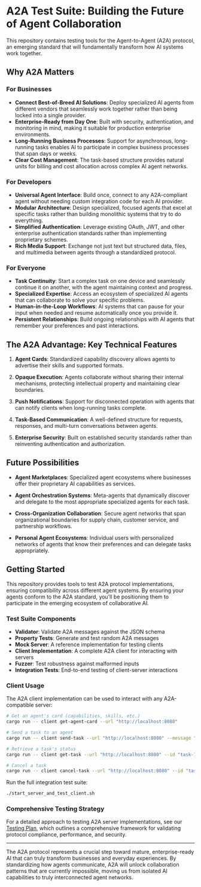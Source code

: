 # A2A Test Suite: Building the Future of Agent Collaboration

This repository contains testing tools for the Agent-to-Agent (A2A) protocol, an emerging standard that will fundamentally transform how AI systems work together.

## Why A2A Matters

### For Businesses

* **Connect Best-of-Breed AI Solutions**: Deploy specialized AI agents from different vendors that seamlessly work together rather than being locked into a single provider.
* **Enterprise-Ready from Day One**: Built with security, authentication, and monitoring in mind, making it suitable for production enterprise environments.
* **Long-Running Business Processes**: Support for asynchronous, long-running tasks enables AI to participate in complex business processes that span days or weeks.
* **Clear Cost Management**: The task-based structure provides natural units for billing and cost allocation across complex AI agent networks.

### For Developers

* **Universal Agent Interface**: Build once, connect to any A2A-compliant agent without needing custom integration code for each AI provider.
* **Modular Architecture**: Design specialized, focused agents that excel at specific tasks rather than building monolithic systems that try to do everything.
* **Simplified Authentication**: Leverage existing OAuth, JWT, and other enterprise authentication standards rather than implementing proprietary schemes.
* **Rich Media Support**: Exchange not just text but structured data, files, and multimedia between agents through a standardized protocol.

### For Everyone

* **Task Continuity**: Start a complex task on one device and seamlessly continue it on another, with the agent maintaining context and progress.
* **Specialized Expertise**: Access an ecosystem of specialized AI agents that can collaborate to solve your specific problems.
* **Human-in-the-Loop Workflows**: AI systems that can pause for your input when needed and resume automatically once you provide it.
* **Persistent Relationships**: Build ongoing relationships with AI agents that remember your preferences and past interactions.

## The A2A Advantage: Key Technical Features

1. **Agent Cards**: Standardized capability discovery allows agents to advertise their skills and supported formats.

2. **Opaque Execution**: Agents collaborate without sharing their internal mechanisms, protecting intellectual property and maintaining clear boundaries.

3. **Push Notifications**: Support for disconnected operation with agents that can notify clients when long-running tasks complete.

4. **Task-Based Communication**: A well-defined structure for requests, responses, and multi-turn conversations between agents.

5. **Enterprise Security**: Built on established security standards rather than reinventing authentication and authorization.

## Future Possibilities

* **Agent Marketplaces**: Specialized agent ecosystems where businesses offer their proprietary AI capabilities as services.

* **Agent Orchestration Systems**: Meta-agents that dynamically discover and delegate to the most appropriate specialized agents for each task.

* **Cross-Organization Collaboration**: Secure agent networks that span organizational boundaries for supply chain, customer service, and partnership workflows.

* **Personal Agent Ecosystems**: Individual users with personalized networks of agents that know their preferences and can delegate tasks appropriately.

## Getting Started

This repository provides tools to test A2A protocol implementations, ensuring compatibility across different agent systems. By ensuring your agents conform to the A2A standard, you'll be positioning them to participate in the emerging ecosystem of collaborative AI.

### Test Suite Components

- **Validator**: Validate A2A messages against the JSON schema
- **Property Tests**: Generate and test random A2A messages
- **Mock Server**: A reference implementation for testing clients
- **Client Implementation**: A complete A2A client for interacting with servers
- **Fuzzer**: Test robustness against malformed inputs
- **Integration Tests**: End-to-end testing of client-server interactions

### Client Usage

The A2A client implementation can be used to interact with any A2A-compatible server:

```bash
# Get an agent's card (capabilities, skills, etc.)
cargo run -- client get-agent-card --url "http://localhost:8080"

# Send a task to an agent
cargo run -- client send-task --url "http://localhost:8080" --message "Hello, agent!"

# Retrieve a task's status
cargo run -- client get-task --url "http://localhost:8080" --id "task-123"

# Cancel a task
cargo run -- client cancel-task --url "http://localhost:8080" --id "task-123"
```

Run the full integration test suite:

```bash
./start_server_and_test_client.sh
```

### Comprehensive Testing Strategy

For a detailed approach to testing A2A server implementations, see our [Testing Plan](testing_plan.md), which outlines a comprehensive framework for validating protocol compliance, performance, and security.

---

The A2A protocol represents a crucial step toward mature, enterprise-ready AI that can truly transform businesses and everyday experiences. By standardizing how agents communicate, A2A will unlock collaboration patterns that are currently impossible, moving us from isolated AI capabilities to truly interconnected agent networks.
